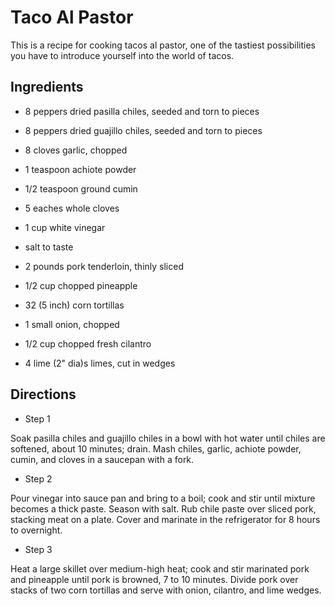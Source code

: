# Taco Al Pastor

This is a recipe for cooking tacos al pastor, one of the tastiest possibilities
you have to introduce yourself into the world of tacos.

## Ingredients

- 8 peppers dried pasilla chiles, seeded and torn to pieces

- 8 peppers dried guajillo chiles, seeded and torn to pieces

- 8 cloves garlic, chopped

- 1 teaspoon achiote powder

- 1/2 teaspoon ground cumin

- 5 eaches whole cloves

- 1 cup white vinegar

- salt to taste

- 2 pounds pork tenderloin, thinly sliced

- 1/2 cup chopped pineapple

- 32 (5 inch) corn tortillas

- 1 small onion, chopped

- 1/2 cup chopped fresh cilantro

- 4 lime (2" dia)s limes, cut in wedges 

## Directions

- Step 1

Soak pasilla chiles and guajillo chiles in a bowl with hot water until chiles are softened, about 10 minutes; drain. Mash chiles, garlic, achiote powder, cumin, and cloves in a saucepan with a fork.

- Step 2

Pour vinegar into sauce pan and bring to a boil; cook and stir until mixture becomes a thick paste. Season with salt. Rub chile paste over sliced pork, stacking meat on a plate. Cover and marinate in the refrigerator for 8 hours to overnight.

- Step 3

Heat a large skillet over medium-high heat; cook and stir marinated pork and pineapple until pork is browned, 7 to 10 minutes. Divide pork over stacks of two corn tortillas and serve with onion, cilantro, and lime wedges.
